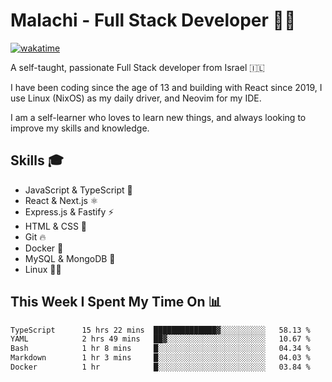 # Malachi - Full Stack Developer 🚀🔥
[![wakatime](https://wakatime.com/badge/user/112ec769-e669-4b78-a46f-cf4343930741.svg)](https://wakatime.com/@112ec769-e669-4b78-a46f-cf4343930741)

A self-taught, passionate Full Stack developer from Israel 🇮🇱

I have been coding since the age of 13 and building with React since 2019, I use Linux (NixOS) as my daily driver, and Neovim for my IDE.

I am a self-learner who loves to learn new things, and always looking to improve my skills and knowledge.

## Skills 🎓
- JavaScript & TypeScript 💎
- React & Next.js ⚛️
- Express.js & Fastify ⚡️
- HTML & CSS 🎨
- Git 🔥
- Docker 🐳
- MySQL & MongoDB 💾
- Linux 👨‍💻

## This Week I Spent My Time On 📊
<!--START_SECTION:waka-->

```txt
TypeScript      15 hrs 22 mins  ██████████████▓░░░░░░░░░░   58.13 %
YAML            2 hrs 49 mins   ██▓░░░░░░░░░░░░░░░░░░░░░░   10.67 %
Bash            1 hr 8 mins     █░░░░░░░░░░░░░░░░░░░░░░░░   04.34 %
Markdown        1 hr 3 mins     █░░░░░░░░░░░░░░░░░░░░░░░░   04.03 %
Docker          1 hr            █░░░░░░░░░░░░░░░░░░░░░░░░   03.84 %
```

<!--END_SECTION:waka-->
